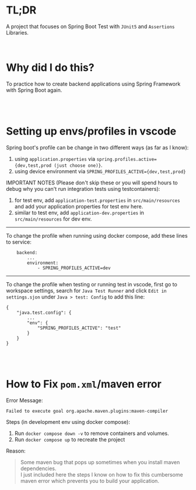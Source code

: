 # TL;DR

A project that focuses on Spring Boot Test with `JUnit5` and `Assertions` Libraries.


<br />

# Why did I do this?

To practice how to create backend applications using Spring Framework with Spring Boot again.

<br />
<br />


# Setting up envs/profiles in vscode

Spring boot's profile can be change in two different ways (as far as I know):

1. using `application.properties` via `spring.profiles.active={dev,test,prod (just choose one)}`.
2. using device environment via `SPRING_PROFILES_ACTIVE={dev,test,prod}`


IMPORTANT NOTES (Please don't skip these or you will spend hours to debug why you can't run integration tests using testcontainers): 
1. for test env, add `application-test.properties` in `src/main/resources` and add your application properties for test env here.
2. similar to test env, add `application-dev.properties` in `src/main/resources` for dev env.

---

To change the profile when running using docker compose, add these lines to service:
```
    backend:
        ...
        environment:
            - SPRING_PROFILES_ACTIVE=dev
```
---

To change the profile when testing or running test in vscode, first go to workspace settings, search for `Java Test Runner` and click `Edit in settings.sjon` under `Java > test: Config` to add this line:
```
{
    "java.test.config": {
        ...
        "env": {
            "SPRING_PROFILES_ACTIVE": "test"
        }
    }
}
```

<br />
<br />


# How to Fix `pom.xml`/maven error

Error Message:
```
Failed to execute goal org.apache.maven.plugins:maven-compiler
```

Steps (in development env using docker compose):

1. Run `docker compose down -v` to remove containers and volumes.
2. Run `docker compose up` to recreate the project

Reason:
> Some maven bug that pops up sometimes when you install maven dependencies. <br />
I just included here the steps I know on how to fix this cumbersome maven error which prevents you to build your application.

